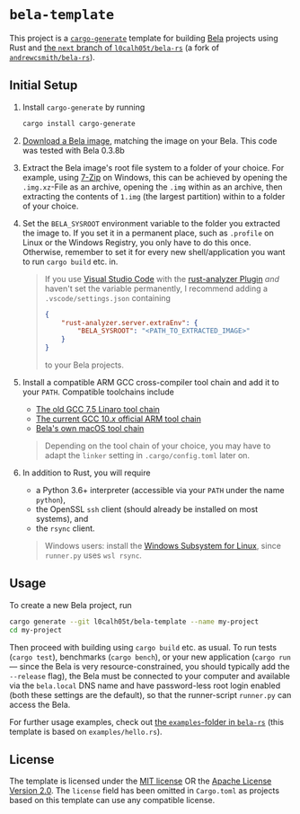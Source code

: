 # `bela-template`

This project is a [`cargo-generate`](https://github.com/cargo-generate/cargo-generate/) template for building [Bela](https://bela.io) projects using Rust and [the `next` branch of `l0calh05t/bela-rs`](https://github.com/l0calh05t/bela-rs/tree/next) (a fork of [`andrewcsmith/bela-rs`](https://github.com/andrewcsmith/bela-rs/)).

## Initial Setup

1. Install `cargo-generate` by running

   ```bash
   cargo install cargo-generate
   ```

2. [Download a Bela image](https://github.com/BelaPlatform/bela-image-builder/releases/), matching the image on your Bela.
   This code was tested with Bela 0.3.8b

3. Extract the Bela image's root file system to a folder of your choice.
   For example, using [7-Zip](https://www.7-zip.org/) on Windows, this can be achieved by opening the `.img.xz`-File as an archive, opening the `.img` within as an archive, then extracting the contents of `1.img` (the largest partition) within to a folder of your choice.

4. Set the `BELA_SYSROOT` environment variable to the folder you extracted the image to.
   If you set it in a permanent place, such as `.profile` on Linux or the Windows Registry, you only have to do this once.
   Otherwise, remember to set it for every new shell/application you want to run `cargo build` etc. in.

   > If you use [Visual Studio Code](https://code.visualstudio.com/) with the [rust-analyzer Plugin](https://rust-analyzer.github.io/) *and* haven't set the variable permanently, I recommend adding a `.vscode/settings.json` containing
   >
   > ```json
   > {
   >     "rust-analyzer.server.extraEnv": {
   >         "BELA_SYSROOT": "<PATH_TO_EXTRACTED_IMAGE>"
   >     }
   > }
   > ```
   >
   > to your Bela projects.
5. Install a compatible ARM GCC cross-compiler tool chain and add it to your `PATH`.
   Compatible toolchains include
   - [The old GCC 7.5 Linaro tool chain](https://releases.linaro.org/components/toolchain/binaries/7.5-2019.12/arm-linux-gnueabihf/)
   - [The current GCC 10.*x* official ARM tool chain](https://developer.arm.com/tools-and-software/open-source-software/developer-tools/gnu-toolchain/gnu-a/downloads)
   - [Bela's own macOS tool chain](http://files.bela.io/gcc/)

   > Depending on the tool chain of your choice, you may have to adapt the `linker` setting in `.cargo/config.toml` later on.
6. In addition to Rust, you will require
   - a Python 3.6+ interpreter (accessible via your `PATH` under the name `python`),
   - the OpenSSL `ssh` client (should already be installed on most systems), and
   - the `rsync` client.

   > Windows users: install the [Windows Subsystem for Linux](https://docs.microsoft.com/en-us/windows/wsl/install-win10), since `runner.py` uses `wsl rsync`.

## Usage

To create a new Bela project, run

```bash
cargo generate --git l0calh05t/bela-template --name my-project
cd my-project
```

Then proceed with building using `cargo build` etc. as usual.
To run tests (`cargo test`), benchmarks (`cargo bench`), or your new application (`cargo run` — since the Bela is very resource-constrained, you should typically add the `--release` flag), the Bela must be connected to your computer and available via the `bela.local` DNS name and have password-less root login enabled (both these settings are the default), so that the runner-script `runner.py` can access the Bela.

For further usage examples, check out [the `examples`-folder in `bela-rs`](https://github.com/l0calh05t/bela-rs/tree/next/examples) (this template is based on `examples/hello.rs`).

## License

The template is licensed under the [MIT license](LICENSE-MIT) OR the [Apache License Version 2.0](LICENSE-APACHE).
The `license` field has been omitted in `Cargo.toml` as projects based on this template can use any compatible license.
